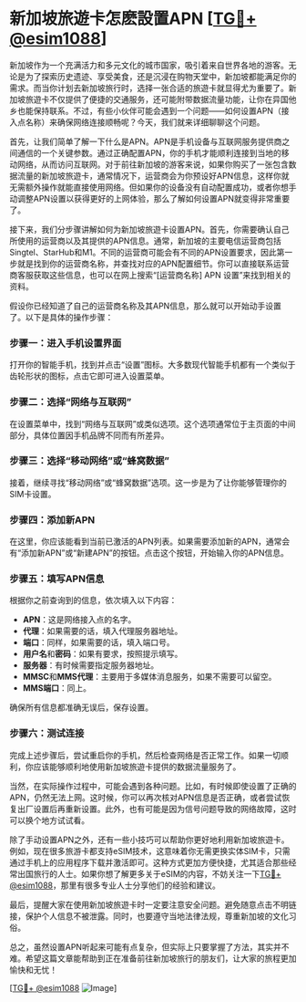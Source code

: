 # 新加坡旅遊卡怎麽設置APN [[TG💪+ @esim1088](https://t.me/s/esim1088)]

新加坡作为一个充满活力和多元文化的城市国家，吸引着来自世界各地的游客。无论是为了探索历史遗迹、享受美食，还是沉浸在购物天堂中，新加坡都能满足你的需求。而当你计划去新加坡旅行时，选择一张合适的旅遊卡就显得尤为重要了。新加坡旅遊卡不仅提供了便捷的交通服务，还可能附带数据流量功能，让你在异国他乡也能保持联系。不过，有些小伙伴可能会遇到一个问题——如何设置APN（接入点名称）来确保网络连接顺畅呢？今天，我们就来详细聊聊这个问题。

首先，让我们简单了解一下什么是APN。APN是手机设备与互联网服务提供商之间通信的一个关键参数。通过正确配置APN，你的手机才能顺利连接到当地的移动网络，从而访问互联网。对于前往新加坡的游客来说，如果你购买了一张包含数据流量的新加坡旅遊卡，通常情况下，运营商会为你预设好APN信息，这样你就无需额外操作就能直接使用网络。但如果你的设备没有自动配置成功，或者你想手动调整APN设置以获得更好的上网体验，那么了解如何设置APN就变得非常重要了。

接下来，我们分步骤讲解如何为新加坡旅遊卡设置APN。首先，你需要确认自己所使用的运营商以及其提供的APN信息。通常，新加坡的主要电信运营商包括Singtel、StarHub和M1。不同的运营商可能会有不同的APN设置要求，因此第一步就是找到你的运营商名称，并查找对应的APN配置细节。你可以直接联系运营商客服获取这些信息，也可以在网上搜索“[运营商名称] APN 设置”来找到相关的资料。

假设你已经知道了自己的运营商名称及其APN信息，那么就可以开始动手设置了。以下是具体的操作步骤：

### 步骤一：进入手机设置界面

打开你的智能手机，找到并点击“设置”图标。大多数现代智能手机都有一个类似于齿轮形状的图标，点击它即可进入设置菜单。

### 步骤二：选择“网络与互联网”

在设置菜单中，找到“网络与互联网”或类似选项。这个选项通常位于主页面的中间部分，具体位置因手机品牌不同而有所差异。

### 步骤三：选择“移动网络”或“蜂窝数据”

接着，继续寻找“移动网络”或“蜂窝数据”选项。这一步是为了让你能够管理你的SIM卡设置。

### 步骤四：添加新APN

在这里，你应该能看到当前已激活的APN列表。如果需要添加新的APN，通常会有“添加新APN”或“新建APN”的按钮。点击这个按钮，开始输入你的APN信息。

### 步骤五：填写APN信息

根据你之前查询到的信息，依次填入以下内容：
- **APN**：这是网络接入点的名字。
- **代理**：如果需要的话，填入代理服务器地址。
- **端口**：同样，如果需要的话，填入端口号。
- **用户名**和**密码**：如果有要求，按照提示填写。
- **服务器**：有时候需要指定服务器地址。
- **MMSC**和**MMS代理**：主要用于多媒体消息服务，如果不需要可以留空。
- **MMS端口**：同上。

确保所有信息都准确无误后，保存设置。

### 步骤六：测试连接

完成上述步骤后，尝试重启你的手机，然后检查网络是否正常工作。如果一切顺利，你应该能够顺利地使用新加坡旅遊卡提供的数据流量服务了。

当然，在实际操作过程中，可能会遇到各种问题。比如，有时候即使设置了正确的APN，仍然无法上网。这时候，你可以再次核对APN信息是否正确，或者尝试恢复出厂设置后再重新设置。此外，也有可能是因为信号问题导致的网络故障，这时可以换个地方试试看。

除了手动设置APN之外，还有一些小技巧可以帮助你更好地利用新加坡旅遊卡。例如，现在很多旅游卡都支持eSIM技术，这意味着你无需更换实体SIM卡，只需通过手机上的应用程序下载并激活即可。这种方式更加方便快捷，尤其适合那些经常出国旅行的人士。如果你想了解更多关于eSIM的内容，不妨关注一下[TG💪+ @esim1088](https://t.me/s/esim1088)，那里有很多专业人士分享他们的经验和建议。

最后，提醒大家在使用新加坡旅遊卡时一定要注意安全问题。避免随意点击不明链接，保护个人信息不被泄露。同时，也要遵守当地法律法规，尊重新加坡的文化习俗。

总之，虽然设置APN听起来可能有点复杂，但实际上只要掌握了方法，其实并不难。希望这篇文章能帮助到正在准备前往新加坡旅行的朋友们，让大家的旅程更加愉快和无忧！

[[TG💪+ @esim1088](https://t.me/s/esim1088) ![Image](https://i.postimg.cc/4NQfJmqS/Snipaste-2025-05-13-00-14-12.png)]